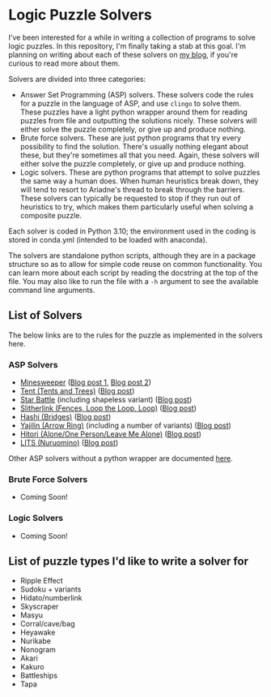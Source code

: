 # Logic Puzzle Solvers

I've been interested for a while in writing a collection of programs to solve logic puzzles. In this repository, I'm finally taking a stab at this goal. I'm planning on writing about each of these solvers on [my blog](https://blog.dodgyfysix.com), if you're curious to read more about them.

Solvers are divided into three categories:
* Answer Set Programming (ASP) solvers. These solvers code the rules for a puzzle in the language of ASP, and use `clingo` to solve them. These puzzles have a light python wrapper around them for reading puzzles from file and outputting the solutions nicely. These solvers will either solve the puzzle completely, or give up and produce nothing.
* Brute force solvers. These are just python programs that try every possibility to find the solution. There's usually nothing elegant about these, but they're sometimes all that you need. Again, these solvers will either solve the puzzle completely, or give up and produce nothing.
* Logic solvers. These are python programs that attempt to solve puzzles the same way a human does. When human heuristics break down, they will tend to resort to Ariadne's thread to break through the barriers. These solvers can typically be requested to stop if they run out of heuristics to try, which makes them particularly useful when solving a composite puzzle.

Each solver is coded in Python 3.10; the environment used in the coding is stored in conda.yml (intended to be loaded with anaconda).

The solvers are standalone python scripts, although they are in a package structure so as to allow for simple code reuse on common functionality. You can learn more about each script by reading the docstring at the top of the file. You may also like to run the file with a `-h` argument to see the available command line arguments.

## List of Solvers

The below links are to the rules for the puzzle as implemented in the solvers here.

### ASP Solvers

* [Minesweeper](rules/minesweeper.md) ([Blog post 1](https://blog.dodgyfysix.com/2022/02/02/minesweeper-solver-in-asp/), [Blog post 2](https://blog.dodgyfysix.com/2022/02/05/minesweeper-in-asp-part-ii/))
* [Tent (Tents and Trees)](rules/tent.md) ([Blog post](https://blog.dodgyfysix.com/2022/02/06/tent-puzzles-in-asp/))
* [Star Battle](rules/starbattle.md) (including shapeless variant) ([Blog post](https://blog.dodgyfysix.com/2022/02/20/star-battle-puzzles-in-asp/))
* [Slitherlink (Fences, Loop the Loop, Loop)](rules/slitherlink.md) ([Blog post](https://blog.dodgyfysix.com/2022/02/09/slitherlink-puzzles-in-asp/))
* [Hashi (Bridges)](rules/hashi.md) ([Blog post](https://blog.dodgyfysix.com/2022/02/20/hashi-puzzles-in-asp/))
* [Yajilin (Arrow Ring)](rules/yajilin.md) (including a number of variants) ([Blog post](https://blog.dodgyfysix.com/2022/02/20/yajilin-puzzles-in-asp/))
* [Hitori (Alone/One Person/Leave Me Alone)](rules/hitori.md) ([Blog post](https://blog.dodgyfysix.com/2022/02/26/hitori-puzzles-in-asp/))
* [LITS (Nuruomino)](rules/lits.md) ([Blog post](https://blog.dodgyfysix.com/2022/02/26/lits-puzzles-in-asp/))

Other ASP solvers without a python wrapper are documented [here](other%20asp%20solvers/README.md).

### Brute Force Solvers

* Coming Soon!

### Logic Solvers

* Coming Soon!


## List of puzzle types I'd like to write a solver for

* Ripple Effect
* Sudoku + variants
* Hidato/numberlink
* Skyscraper
* Masyu
* Corral/cave/bag
* Heyawake
* Nurikabe
* Nonogram
* Akari
* Kakuro
* Battleships
* Tapa
